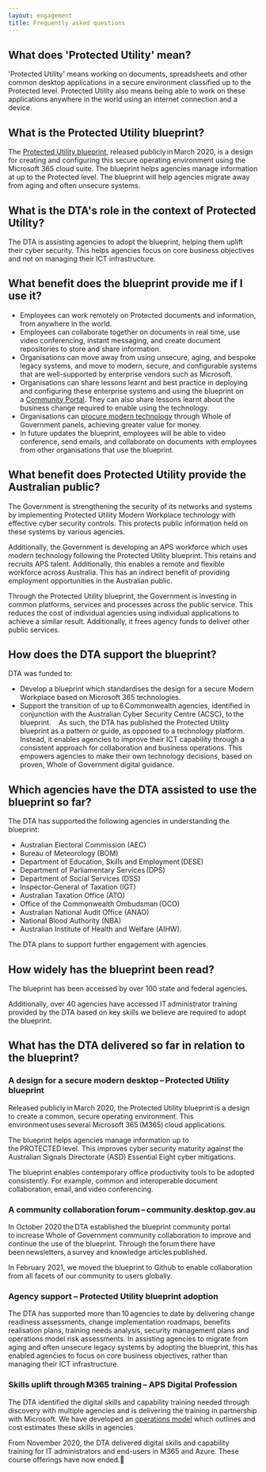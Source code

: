 ```yaml
--- 
layout: engagement 
title: Frequently asked questions
---
```


## What does 'Protected Utility' mean?

'Protected Utility' means working on documents, spreadsheets and other common desktop applications in a secure environment classified up to the Protected level. Protected Utility also means being able to work on these applications anywhere in the world using an internet connection and a device.

## What is the Protected Utility blueprint?

The [Protected Utility blueprint](/blueprint/index.html), released publicly in March 2020, is a design for creating and configuring this secure operating environment using the Microsoft 365 cloud suite. The blueprint helps agencies manage information at up to the Protected level. The blueprint will help agencies migrate away from aging and often unsecure systems.
 
## What is the DTA's role in the context of Protected Utility?

The DTA is assisting agencies to adopt the blueprint, helping them uplift their cyber security. This helps agencies focus on core business objectives and not on managing their ICT infrastructure.

## What benefit does the blueprint provide me if I use it?

* Employees can work remotely on Protected documents and information, from anywhere in the world.
* Employees can collaborate together on documents in real time, use video conferencing, instant messaging, and create document repositories to store and share information.
* Organisations can move away from using unsecure, aging, and bespoke legacy systems, and move to modern, secure, and configurable systems that are well-supported by enterprise vendors such as Microsoft.
* Organisations can share lessons learnt and best practice in deploying and configuring these enterprise systems and using the blueprint on a [Community Portal](https://community.desktop.gov.au/). They can also share lessons learnt about the business change required to enable using the technology.
* Organisations can [procure modern technology](https://marketplace.service.gov.au/) through Whole of Government panels, achieving greater value for money.
* In future updates the blueprint, employees will be able to video conference, send emails, and collaborate on documents with employees from other organisations that use the blueprint.

## What benefit does Protected Utility provide the Australian public?

The Government is strengthening the security of its networks and systems by implementing Protected Utility Modern Workplace technology with effective cyber security controls. This protects public information held on these systems by various agencies.  

Additionally, the Government is developing an APS workforce which uses modern technology following the Protected Utility blueprint. This retains and recruits APS talent. Additionally, this enables a remote and flexible workforce across Australia. This has an indirect benefit of providing employment opportunities in the Australian public. 

Through the Protected Utility blueprint, the Government is investing in common platforms, services and processes across the public service. This reduces the cost of individual agencies using individual applications to achieve a similar result. Additionally, it frees agency funds to deliver other public services.  

## How does the DTA support the blueprint?

DTA was funded to:

* Develop a blueprint which standardises the design for a secure Modern Workplace based on Microsoft 365 technologies. 
* Support the transition of up to 6 Commonwealth agencies, identified in conjunction with the Australian Cyber Security Centre (ACSC), to the blueprint.  
 
As such, the DTA has published the Protected Utility blueprint as a pattern or guide, as opposed to a technology platform. Instead, it enables agencies to improve their ICT capability through a consistent approach for collaboration and business operations. This empowers agencies to make their own technology decisions, based on proven, Whole of Government digital guidance. 

## Which agencies have the DTA assisted to use the blueprint so far?

The DTA has supported the following agencies in understanding the blueprint: 

* Australian Electoral Commission (AEC) 
* Bureau of Meteorology (BOM)
* Department of Education, Skills and Employment (DESE) 
* Department of Parliamentary Services (DPS)
* Department of Social Services (DSS)
* Inspector-General of Taxation (IGT)
* Australian Taxation Office (ATO)
* Office of the Commonwealth Ombudsman (OCO)
* Australian National Audit Office (ANAO)
* National Blood Authority (NBA)
* Australian Institute of Health and Welfare (AIHW).

The DTA plans to support further engagement with agencies. 

## How widely has the blueprint been read?

The blueprint has been accessed by over 100 state and federal agencies. 

Additionally, over 40 agencies have accessed IT administrator training provided by the DTA based on key skills we believe are required to adopt the blueprint.

## What has the DTA delivered so far in relation to the blueprint?

### A design for a secure modern desktop – Protected Utility blueprint  

Released publicly in March 2020, the Protected Utility blueprint is a design to create a common, secure operating environment. This environment uses several Microsoft 365 (M365) cloud applications.

The blueprint helps agencies manage information up to the PROTECTED level. This improves cyber security maturity against the Australian Signals Directorate (ASD) Essential Eight cyber mitigations.

The blueprint enables contemporary office productivity tools to be adopted consistently. For example, common and interoperable document collaboration, email, and video conferencing.  

### A community collaboration forum – community.desktop.gov.au 

In October 2020 the DTA established the blueprint community portal to increase Whole of Government community collaboration to improve and continue the use of the blueprint. Through the forum there have been newsletters, a survey and knowledge articles published.

In February 2021, we moved the blueprint to Github to enable collaboration from all facets of our community to users globally.

### Agency support – Protected Utility blueprint adoption 

The DTA has supported more than 10 agencies to date by delivering change readiness assessments, change implementation roadmaps, benefits realisation plans, training needs analysis, security management plans and operations model risk assessments. In assisting agencies to migrate from aging and often unsecure legacy systems by adopting the blueprint, this has enabled agencies to focus on core business objectives, rather than managing their ICT infrastructure. 

### Skills uplift through M365 training – APS Digital Profession  

The DTA identified the digital skills and capability training needed through discovery with multiple agencies and is delivering the training in partnership with Microsoft. We have developed an [operations model](/program/engagement/operations-model.html) which outlines and cost estimates these skills in agencies. 

From November 2020, the DTA delivered digital skills and capability training for IT administrators and end-users in M365 and Azure. These course offerings have now ended.  
